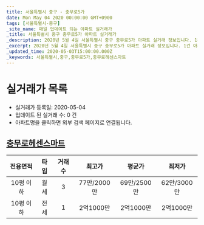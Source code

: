 ```yaml
---
title: 서울특별시 중구 - 충무로5가
date: Mon May 04 2020 00:00:00 GMT+0900
tags: [서울특별시-중구]
_site_name: 매일 업데이트 되는 아파트 실거래가
_title: 서울특별시 중구 충무로5가 아파트 실거래가
_description: 2020년 5월 4일 서울특별시 중구 충무로5가 아파트 실거래 정보입니다. 1건 아파트 정보가 있습니다.
_excerpt: 2020년 5월 4일 서울특별시 중구 충무로5가 아파트 실거래 정보입니다. 1건 아파트 정보가 있습니다.
_updated_time: 2020-05-03T15:00:00.000Z
_keywords: 서울특별시,중구,충무로5가,충무로헤센스마트
---
```






# 실거래가 목록
- 실거래가 등록일: 2020-05-04
- 업데이트 된 실거래 수: 0 건
- 아파트명을 클릭하면 외부 검색 페이지로 연결됩니다.

## [충무로헤센스마트](#충무로헤센스마트)

|전용면적|타입|거래수|최고가|평균가|최저가|
|:---:|:---:|:---:|:---:|:---:|:---:|
|10평 이하|<span class="deal-type-3">월세</span>|3|77만/2000만|69만/2500만|62만/3000만|
|10평 이하|<span class="deal-type-2">전세</span>|1|2억1000만|2억1000만|2억1000만|

<br/>



